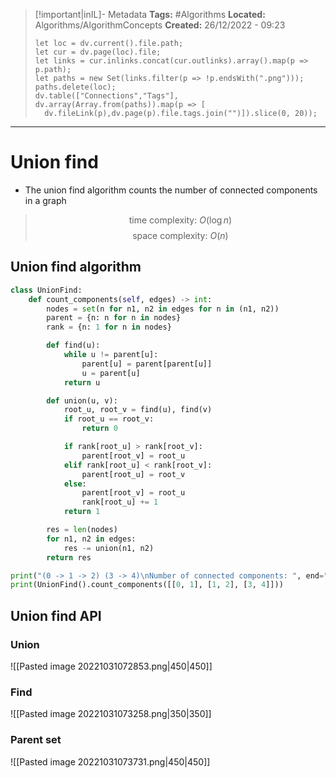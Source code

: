 > [!important|inIL]- Metadata
> **Tags:** #Algorithms 
> **Located:** Algorithms/AlgorithmConcepts
> **Created:** 26/12/2022 - 09:23
> ```dataviewjs
>let loc = dv.current().file.path;
>let cur = dv.page(loc).file;
>let links = cur.inlinks.concat(cur.outlinks).array().map(p => p.path);
>let paths = new Set(links.filter(p => !p.endsWith(".png")));
>paths.delete(loc);
>dv.table(["Connections","Tags"], dv.array(Array.from(paths)).map(p => [
>   dv.fileLink(p),dv.page(p).file.tags.join("")]).slice(0, 20));
> ```

___
# Union find
- The union find algorithm counts the number of connected components in a graph 
>$$\text{time complexity: }O(\log n)$$
>$$\text{space complexity: } O(n)$$
## Union find algorithm 

```python
class UnionFind:
    def count_components(self, edges) -> int:
        nodes = set(n for n1, n2 in edges for n in (n1, n2))
        parent = {n: n for n in nodes}
        rank = {n: 1 for n in nodes}

        def find(u):
            while u != parent[u]:
                parent[u] = parent[parent[u]]
                u = parent[u]
            return u

        def union(u, v):
            root_u, root_v = find(u), find(v)
            if root_u == root_v:
                return 0

            if rank[root_u] > rank[root_v]:
                parent[root_v] = root_u
            elif rank[root_u] < rank[root_v]:
                parent[root_u] = root_v
            else:
                parent[root_v] = root_u
                rank[root_u] += 1
            return 1

        res = len(nodes)
        for n1, n2 in edges:
            res -= union(n1, n2)
        return res

print("(0 -> 1 -> 2) (3 -> 4)\nNumber of connected components: ", end="")
print(UnionFind().count_components([[0, 1], [1, 2], [3, 4]]))
```
## Union find API 
### Union
![[Pasted image 20221031072853.png|450|450]]

### Find 
![[Pasted image 20221031073258.png|350|350]]

### Parent set 
![[Pasted image 20221031073731.png|450|450]]